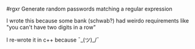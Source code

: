 #rgxr
Generate random passwords matching a regular expression

I wrote this because some bank (schwab?) had weirdo requirements like "you can't
have two digits in a row"

I re-wrote it in c++ because ¯\_(ツ)_/¯
